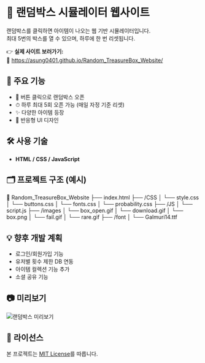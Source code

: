 # 🎁 랜덤박스 시뮬레이터 웹사이트

랜덤박스를 클릭하면 아이템이 나오는 웹 기반 시뮬레이터입니다.  
최대 5번의 박스를 열 수 있으며, 하루에 한 번 리셋됩니다.

👉 **실제 사이트 보러가기:**  
🔗 https://asung0401.github.io/Random_TreasureBox_Website/

## 📌 주요 기능

- 🎲 버튼 클릭으로 랜덤박스 오픈
- ⏱ 하루 최대 5회 오픈 가능 (매일 자정 기준 리셋)
- ✨ 다양한 아이템 등장
- 📱 반응형 UI 디자인

## 🛠 사용 기술

- **HTML / CSS / JavaScript**

## 🗂 프로젝트 구조 (예시)

📁 Random_TreasureBox_Website
├── index.html
├── /CSS
│ └── style.css
│ └── buttons.css
│ └── fonts.css
│ └── probability.css
├── /JS
│ └── script.js
├── /images
│ └── box_open.gif
│ └── download.gif
│ └── box.png
│ └── fail.gif
│ └── rare.gif
├── /font
│ └── Galmuri14.ttf


## 💡 향후 개발 계획

- 로그인/회원가입 기능
- 유저별 횟수 제한 DB 연동
- 아이템 컬렉션 기능 추가
- 소셜 공유 기능

## 📷 미리보기

![랜덤박스 미리보기](./images/preview.png) <!-- 이미지가 있으면 여기에 넣어주세요 -->

## 📄 라이선스

본 프로젝트는 [MIT License](LICENSE)를 따릅니다.
